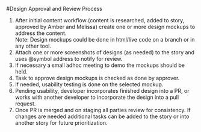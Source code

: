 #Design Approval and Review Process
1. After initial content workflow (content is researched, added to story, approved by Amber and Melissa) create one or more design mockups to address the content.  
Note: Design mockups could be done in html/live code on a branch or in any other tool.  
2. Attach one or more screenshots of designs (as needed) to the story and uses @symbol address to notify  for review.
3. If necessary a small adhoc meeting to demo the mockups should be held.
4. Task to approve design mockups is checked as done by approver.
5. If needed, usability testing is done on the selected mockup.
6. Pending usability, developer incorporates finished design into a PR, 
or works with another developer to incorporate the design into a pull request.
7. Once PR is merged and on staging all parties review for consistency. If changes are needed
additional tasks can be added to the story or into another story for future prioritization.